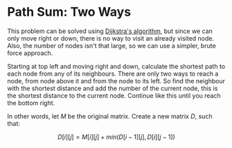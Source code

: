 # Path Sum: Two Ways
This problem can be solved using [Dijkstra's algorithm](https://en.wikipedia.org/wiki/Dijkstra%27s_algorithm), but since we can only move right or down, there is no way to visit an already visited node. Also, the number of nodes isn't that large, so we can use a simpler, brute force approach.

Starting at top left and moving right and down, calculate the shortest path to each node from any of its neighbours. There are only two ways to reach a node, from node above it and from the node to its left. So find the neighbour with the shortest distance and add the number of the current node, this is the shortest distance to the current node. Continue like this until you reach the bottom right.

In other words, let $M$ be the original matrix. Create a new matrix $D$, such that:

$$
D[i][j] = M[i][j] + min(D[i - 1][j], D[i][j - 1])
$$

